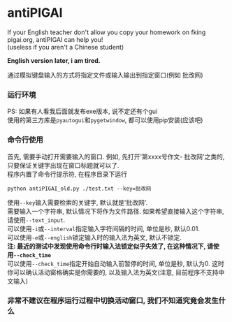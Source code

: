 # antiPIGAI
If your English teacher don't allow you copy your homework on fking pigai.org, antiPIGAI can help you!  
(useless if you aren't a Chinese student)  

__English version later, i am tired.__

通过模拟键盘输入的方式将指定文件或输入输出到指定窗口(例如 批改网)

### 运行环境
PS: 如果有人看我后面就发布exe版本, 说不定还有个gui  
使用的第三方库是`pyautogui`和`pygetwindow`, 都可以使用pip安装(应该吧)  

### 命令行使用
首先, 需要手动打开需要输入的窗口. 例如, 先打开'第xxxx号作文- 批改网'之类的, 只要保证关键字出现在窗口标题就可以了.  
程序内置了命令行提示符, 在程序目录下运行
```
python antiPIGAI_old.py ./test.txt --key=批改网
```
使用`--key`输入需要检索的关键字, 默认就是'批改网'.  
需要输入一个字符串, 默认情况下将作为文件路径. 如果希望直接输入这个字符串, 请使用`--text_input`.  
可以使用`-i`或`--interval`指定输入字符间隔的时间, 单位是秒, 默认0.01.  
可以使用`-e`或`--english`锁定输入时的输入法为英文, 默认不锁定.  
__注: 最近的测试中发现使用命令行时输入法锁定似乎失效了, 在这种情况下, 请使用`--check_time`__  
可以使用`--check_time`指定开始自动输入前暂停的时间, 单位是秒, 默认为0. 这时你可以确认活动窗格确实是你需要的, 以及输入法为英文(注意, 目前程序不支持中文输入)  

### 非常不建议在程序运行过程中切换活动窗口, 我们不知道究竟会发生什么
